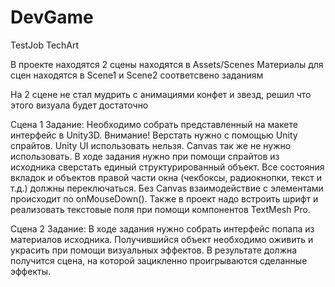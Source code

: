 # DevGame
TestJob TechArt

В проекте находятся 2 сцены находятся в Assets/Scenes
Материалы для сцен находятся в Scene1 и Scene2 соответсвено заданиям

На 2 сцене не стал мудрить с анимациями конфет и звезд, решил что этого визуала будет достаточно

Сцена 1 
Задание:
Необходимо собрать представленный на макете интерфейс в Unity3D.
Внимание! Верстать нужно с помощью Unity спрайтов. Unity UI
использовать нельзя. Canvas так же не нужно использовать.
В ходе задания нужно при помощи спрайтов из исходника сверстать
единый структурированный объект. Все состояния вкладок и объектов
правой части окна (чекбоксы, радиокнопки, текст и т.д.) должны
переключаться. Без Canvas взаимодействие с элементами происходит по
onMouseDown(). Также в проект надо встроить шрифт и реализовать
текстовые поля при помощи компонентов TextMesh Pro. 

Сцена 2 
Задание:
В ходе задания нужно собрать интерфейс попапа из материалов
исходника. Получившийся объект необходимо оживить и украсить при
помощи визуальных эффектов. В результате должна получится сцена, на которой зацикленно проигрываются
сделанные эффекты.
